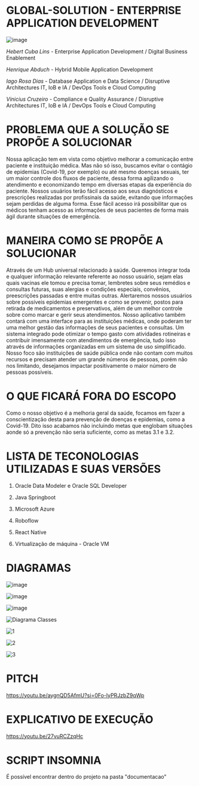 # GLOBAL-SOLUTION - ENTERPRISE APPLICATION DEVELOPMENT

![image](https://github.com/HebertLins/Sprint-1-JAVA/assets/111543334/cfad3699-e26c-4688-ba36-528b5e970c8a)

*Hebert Cuba Lins*    - Enterprise Application Development / Digital Business Enablement

*Henrique Abduch*     - Hybrid Mobile Application Development

*Iago Rosa Dias*      - Database Application e Data Science / Disruptive Architectures IT, IoB e IA / DevOps Tools e Cloud Computing

*Vinicius Cruzeiro*   - Compliance e Quality Assurance / Disruptive Architectures IT, IoB e IA / DevOps Tools e Cloud Computing


# PROBLEMA QUE A SOLUÇÃO SE PROPÕE A SOLUCIONAR

Nossa aplicação tem em vista como objetivo melhorar a comunicação entre paciente e instituição médica. Mas não só isso, buscamos evitar o contágio de epidemias (Covid-19, por exemplo) ou até mesmo doenças sexuais, ter um maior controle dos fluxos de paciente, dessa forma agilizando o atendimento e economizando tempo em diversas etapas da experiência do paciente. Nossos usuários terão fácil acesso aos seus diagnósticos e prescrições realizadas por profissinais da saúde, evitando que informações sejam perdidas de alguma forma. Esse fácil acesso irá possibilitar que os médicos tenham acesso as informações de seus pacientes de forma mais ágil durante situações de emergência.

# MANEIRA COMO SE PROPÕE A SOLUCIONAR

Através de um Hub universal relacionado à saúde. Queremos integrar toda e qualquer informação relevante referente ao nosso usuário, sejam elas quais vacinas ele tomou e precisa tomar, lembretes sobre seus remédios e consultas futuras, suas alergias e condições especiais, convênios, preescrições passadas e entre muitas outras. Alertaremos nossos usuários sobre possíveis epidemias emergentes e como se prevenir, postos para retirada de medicamentos e preservativos, além de um melhor controle sobre como marcar e gerir seus atendimentos. 
Nosso aplicativo também contará com uma interface para as instituições médicas, onde poderam ter uma melhor gestão das informações de seus pacientes e consultas. Um sistema integrado pode otimizar o tempo gasto com atividades rotineiras e contribuir imensamente com atendimentos de emergência, tudo isso através de informações organizadas em um sistema de uso simplificado. Nosso foco são instituições de saúde pública onde não contam com muitos recursos e precisam atender um grande números de pessoas, porém não nos limitando, desejamos impactar positivamente o maior número de pessoas possíveis.

# O QUE FICARÁ FORA DO ESCOPO

Como o nosso objetivo é a melhoria geral da saúde, focamos em fazer a conscientização desta para prevenção de doenças e epidemias, como a Covid-19. Dito isso acabamos não incluindo metas que englobam situações aonde só a prevenção não seria suficiente, como as metas 3.1 e 3.2.

# LISTA DE TECONOLOGIAS UTILIZADAS E SUAS VERSÕES

1.	Oracle Data Modeler e Oracle SQL Developer
   
2.	Java Springboot
   
3.	Microsoft Azure
   
4.	Roboflow
   
5.	React Native

6.	Virtualização de máquina - Oracle VM


# DIAGRAMAS

![image](https://github.com/HebertLins/GLOBAL-SOLUTION---ENTERPRISE-APPLICATION-DEVELOPMENT/assets/111543334/55aeea84-3826-4423-baf4-67ee17147d36)

![image](https://github.com/HebertLins/GLOBAL-SOLUTION---ENTERPRISE-APPLICATION-DEVELOPMENT/assets/111543334/cb250a41-65a8-42a4-bc45-800f212fb478)

![image](https://github.com/HebertLins/GLOBAL-SOLUTION---ENTERPRISE-APPLICATION-DEVELOPMENT/assets/111543334/9d67b2b9-1c8f-4408-bbe5-3d13a7d91bd3)

![Diagrama Classes](https://github.com/HebertLins/GLOBAL-SOLUTION---ENTERPRISE-APPLICATION-DEVELOPMENT/assets/111543334/95bf37cc-1f1a-458d-add9-15632d184c59)

![1](https://github.com/HebertLins/GLOBAL-SOLUTION---ENTERPRISE-APPLICATION-DEVELOPMENT/assets/111543334/c50eabc9-d3c9-497d-a7e3-9f14fd30a073)

![2](https://github.com/HebertLins/GLOBAL-SOLUTION---ENTERPRISE-APPLICATION-DEVELOPMENT/assets/111543334/c051ea83-799f-4ef6-925d-1842f9f05451)

![3](https://github.com/HebertLins/GLOBAL-SOLUTION---ENTERPRISE-APPLICATION-DEVELOPMENT/assets/111543334/d63a1724-9d2a-46f4-b01c-d627d4e8c07c)

# PITCH

https://youtu.be/aygnQD5AfmU?si=0Fo-lyPRJzbZ9qWp

# EXPLICATIVO DE EXECUÇÃO

https://youtu.be/27vuRCZzqHc

# SCRIPT INSOMNIA

É possível encontrar dentro do projeto na pasta "documentacao"

